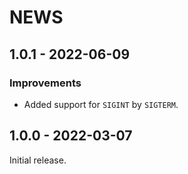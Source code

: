 # NEWS

## 1.0.1 - 2022-06-09

### Improvements

  * Added support for `SIGINT` by `SIGTERM`.

## 1.0.0 - 2022-03-07

Initial release.
